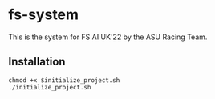 # fs-system
This is the system for FS AI UK'22 by the ASU Racing Team.

## Installation

```
chmod +x $initialize_project.sh
./initialize_project.sh
```